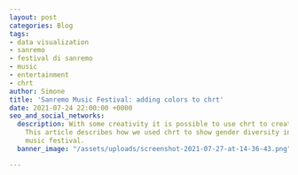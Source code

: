 ```yaml
---
layout: post
categories: Blog
tags:
- data visualization
- sanremo
- festival di sanremo
- music
- entertainment
- chrt
author: Simone
title: 'Sanremo Music Festival: adding colors to chrt'
date: 2021-07-24 22:00:00 +0000
seo_and_social_networks:
  description: With some creativity it is possible to use chrt to create unusual charts.
    This article describes how we used chrt to show gender diversity in the Sanremo
    music festival.
  banner_image: "/assets/uploads/screenshot-2021-07-27-at-14-36-43.png"

---
```

